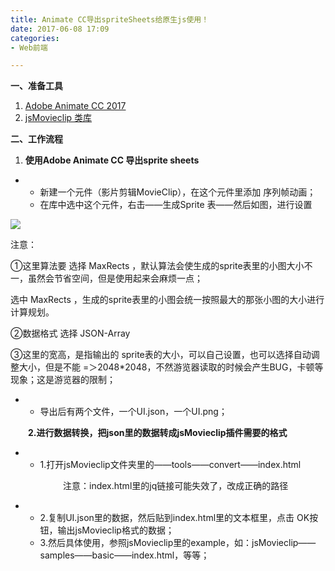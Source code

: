 ```yaml
---
title: Animate CC导出spriteSheets给原生js使用！
date: 2017-06-08 17:09
categories:
- Web前端

---
```


**一、准备工具**

1.  [Adobe Animate CC 2017 ](https://creative.adobe.com/zh-cn/products/download/animate?promoid=T6SQLVZ6&mv=other)<!-- more -->
2.  [jsMovieclip 类库](https://github.com/jeremypetrequin/jsMovieclip)


**二、工作流程**

1.  **使用Adobe Animate CC 导出sprite sheets**


*   *   新建一个元件（影片剪辑MovieClip），在这个元件里添加 序列帧动画；
    *   在库中选中这个元件，右击——生成Sprite 表——然后如图，进行设置



![](http://images2015.cnblogs.com/blog/934812/201706/934812-20170608170012684-1097772796.jpg)

注意：

①这里算法要 选择 MaxRects ，默认算法会使生成的sprite表里的小图大小不一，虽然会节省空间，但是使用起来会麻烦一点；

选中 MaxRects ，生成的sprite表里的小图会统一按照最大的那张小图的大小进行计算规划。

②数据格式 选择 JSON-Array

③这里的宽高，是指输出的 sprite表的大小，可以自己设置，也可以选择自动调整大小，但是不能 =＞2048*2048，不然游览器读取的时候会产生BUG，卡顿等现象；这是游览器的限制；

*   *   导出后有两个文件，一个UI.json，一个UI.png；



　　**2.进行数据转换，把json里的数据转成jsMovieclip插件需要的格式**

*   *   1.打开jsMovieclip文件夹里的——tools——convert——index.html



　　　　　　注意：index.html里的jq链接可能失效了，改成正确的路径

*   *   2.复制UI.json里的数据，然后贴到index.html里的文本框里，点击 OK按钮，输出jsMovieclip格式的数据；
    *   3.然后具体使用，参照jsMovieclip里的example，如：jsMovieclip——samples——basic——index.html，等等；
